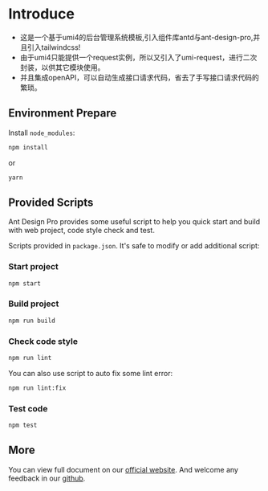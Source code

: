 # Introduce
- 这是一个基于umi4的后台管理系统模板,引入组件库antd与ant-design-pro,并且引入tailwindcss!
- 由于umi4只能提供一个request实例，所以又引入了umi-request，进行二次封装，以供其它模块使用。
- 并且集成openAPI，可以自动生成接口请求代码，省去了手写接口请求代码的繁琐。

## Environment Prepare

Install `node_modules`:

```bash
npm install
```

or

```bash
yarn
```

## Provided Scripts

Ant Design Pro provides some useful script to help you quick start and build with web project, code style check and test.

Scripts provided in `package.json`. It's safe to modify or add additional script:

### Start project

```bash
npm start
```

### Build project

```bash
npm run build
```

### Check code style

```bash
npm run lint
```

You can also use script to auto fix some lint error:

```bash
npm run lint:fix
```

### Test code

```bash
npm test
```

## More

You can view full document on our [official website](https://pro.ant.design). And welcome any feedback in our [github](https://github.com/ant-design/ant-design-pro).
